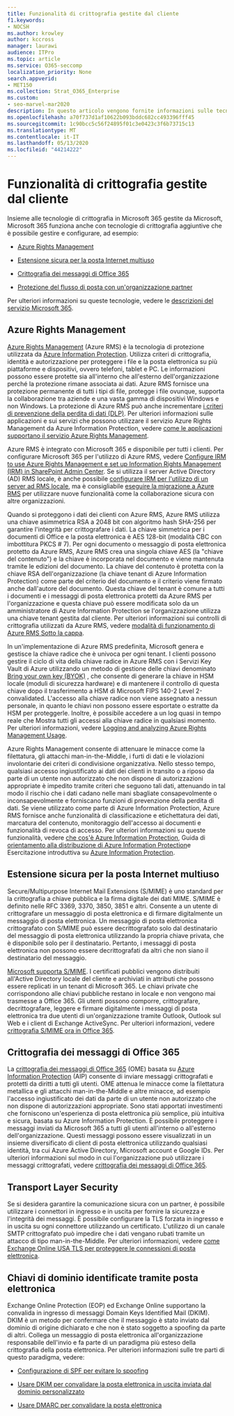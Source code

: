 ```yaml
---
title: Funzionalità di crittografia gestite dal cliente
f1.keywords:
- NOCSH
ms.author: krowley
author: kccross
manager: laurawi
audience: ITPro
ms.topic: article
ms.service: O365-seccomp
localization_priority: None
search.appverid:
- MET150
ms.collection: Strat_O365_Enterprise
ms.custom:
- seo-marvel-mar2020
description: In questo articolo vengono fornite informazioni sulle tecnologie di crittografia che è possibile gestire e configurare in Microsoft 365.
ms.openlocfilehash: a70f737d1af10622b093bddc682cc493396fff45
ms.sourcegitcommit: 1c90bcc5c56f24895f01c3e0423c3f6b73715c13
ms.translationtype: MT
ms.contentlocale: it-IT
ms.lasthandoff: 05/13/2020
ms.locfileid: "44214222"
---
```

# <a name="customer-managed-encryption-features"></a>Funzionalità di crittografia gestite dal cliente

Insieme alle tecnologie di crittografia in Microsoft 365 gestite da Microsoft, Microsoft 365 funziona anche con tecnologie di crittografia aggiuntive che è possibile gestire e configurare, ad esempio:

- [Azure Rights Management](https://docs.microsoft.com/azure/information-protection/what-is-azure-rms)

- [Estensione sicura per la posta Internet multiuso](https://blogs.technet.com/b/exchange/archive/2014/12/15/how-to-configure-s-mime-in-office-365.aspx)

- [Crittografia dei messaggi di Office 365](https://products.office.com/en-us/exchange/office-365-message-encryption)

- [Protezione del flusso di posta con un'organizzazione partner](https://docs.microsoft.com/exchange/mail-flow-best-practices/use-connectors-to-configure-mail-flow/set-up-connectors-for-secure-mail-flow-with-a-partner)

Per ulteriori informazioni su queste tecnologie, vedere le [descrizioni del servizio Microsoft 365](https://technet.microsoft.com/library/office-365-service-descriptions.aspx).

## <a name="azure-rights-management"></a>Azure Rights Management

[Azure Rights Management](https://docs.microsoft.com/azure/information-protection/what-is-azure-rms) (Azure RMS) è la tecnologia di protezione utilizzata da [Azure Information Protection](https://docs.microsoft.com/information-protection/understand-explore/what-is-information-protection). Utilizza criteri di crittografia, identità e autorizzazione per proteggere i file e la posta elettronica su più piattaforme e dispositivi, ovvero telefoni, tablet e PC. Le informazioni possono essere protette sia all'interno che all'esterno dell'organizzazione perché la protezione rimane associata ai dati. Azure RMS fornisce una protezione permanente di tutti i tipi di file, protegge i file ovunque, supporta la collaborazione tra aziende e una vasta gamma di dispositivi Windows e non Windows. La protezione di Azure RMS può anche incrementare [i criteri di prevenzione della perdita di dati (DLP)](https://docs.microsoft.com/exchange/security-and-compliance/data-loss-prevention/data-loss-prevention). Per ulteriori informazioni sulle applicazioni e sui servizi che possono utilizzare il servizio Azure Rights Management da Azure Information Protection, vedere [come le applicazioni supportano il servizio Azure Rights Management](https://docs.microsoft.com/information-protection/understand-explore/applications-support).

Azure RMS è integrato con Microsoft 365 e disponibile per tutti i clienti. Per configurare Microsoft 365 per l'utilizzo di Azure RMS, vedere [Configure IRM to use Azure Rights Management e set up Information Rights Management (IRM) in SharePoint Admin Center](https://technet.microsoft.com/library/dn151475(v=exchg.150).aspx). Se si utilizza il server Active Directory (AD) RMS locale, è anche possibile [configurare IRM per l'utilizzo di un server ad RMS locale](https://docs.microsoft.com/office365/SecurityCompliance/configure-irm-to-use-an-on-premises-ad-rms-server), ma è consigliabile [eseguire la migrazione a Azure RMS](https://docs.microsoft.com/azure/information-protection/migrate-from-ad-rms-to-azure-rms) per utilizzare nuove funzionalità come la collaborazione sicura con altre organizzazioni.

Quando si proteggono i dati dei clienti con Azure RMS, Azure RMS utilizza una chiave asimmetrica RSA a 2048 bit con algoritmo hash SHA-256 per garantire l'integrità per crittografare i dati. La chiave simmetrica per i documenti di Office e la posta elettronica è AES 128-bit (modalità CBC con imbottitura PKCS # 7). Per ogni documento o messaggio di posta elettronica protetto da Azure RMS, Azure RMS crea una singola chiave AES (la "chiave del contenuto") e la chiave è incorporata nel documento e viene mantenuta tramite le edizioni del documento. La chiave del contenuto è protetta con la chiave RSA dell'organizzazione (la chiave tenant di Azure Information Protection) come parte del criterio del documento e il criterio viene firmato anche dall'autore del documento. Questa chiave del tenant è comune a tutti i documenti e i messaggi di posta elettronica protetti da Azure RMS per l'organizzazione e questa chiave può essere modificata solo da un amministratore di Azure Information Protection se l'organizzazione utilizza una chiave tenant gestita dal cliente. Per ulteriori informazioni sui controlli di crittografia utilizzati da Azure RMS, vedere [modalità di funzionamento di Azure RMS Sotto la cappa](https://docs.microsoft.com/information-protection/understand-explore/how-does-it-work).

In un'implementazione di Azure RMS predefinita, Microsoft genera e gestisce la chiave radice che è univoca per ogni tenant. I clienti possono gestire il ciclo di vita della chiave radice in Azure RMS con i Servizi Key Vault di Azure utilizzando un metodo di gestione delle chiavi denominato [Bring your own key (BYOK)](https://docs.microsoft.com/azure/information-protection/plan-implement-tenant-key) , che consente di generare la chiave in HSM locale (moduli di sicurezza hardware) e di mantenere il controllo di questa chiave dopo il trasferimento a HSM di Microsoft FIPS 140-2 Level 2-convalidated. L'accesso alla chiave radice non viene assegnato a nessun personale, in quanto le chiavi non possono essere esportate o estratte da HSM per proteggerle. Inoltre, è possibile accedere a un log quasi in tempo reale che Mostra tutti gli accessi alla chiave radice in qualsiasi momento. Per ulteriori informazioni, vedere [Logging and analyzing Azure Rights Management Usage](https://docs.microsoft.com/azure/information-protection/log-analyze-usage).

Azure Rights Management consente di attenuare le minacce come la filettatura, gli attacchi man-in-the-Middle, i furti di dati e le violazioni involontarie dei criteri di condivisione organizzativa. Nello stesso tempo, qualsiasi accesso ingiustificato ai dati dei clienti in transito o a riposo da parte di un utente non autorizzato che non dispone di autorizzazioni appropriate è impedito tramite criteri che seguono tali dati, attenuando in tal modo il rischio che i dati cadano nelle mani sbagliate consapevolmente o inconsapevolmente e forniscano funzioni di prevenzione della perdita di dati. Se viene utilizzato come parte di Azure Information Protection, Azure RMS fornisce anche funzionalità di classificazione e etichettatura dei dati, marcatura del contenuto, monitoraggio dell'accesso ai documenti e funzionalità di revoca di accesso. Per ulteriori informazioni su queste funzionalità, vedere [che cos'è Azure Information Protection](https://docs.microsoft.com/information-protection/understand-explore/what-is-information-protection), Guida di [orientamento alla distribuzione di Azure Information Protection](https://docs.microsoft.com/information-protection/plan-design/deployment-roadmap)e Esercitazione introduttiva su [Azure Information Protection](https://docs.microsoft.com/information-protection/get-started/infoprotect-quick-start-tutorial).

## <a name="secure-multipurpose-internet-mail-extension"></a>Estensione sicura per la posta Internet multiuso

Secure/Multipurpose Internet Mail Extensions (S/MIME) è uno standard per la crittografia a chiave pubblica e la firma digitale dei dati MIME. S/MIME è definito nelle RFC 3369, 3370, 3850, 3851 e altri. Consente a un utente di crittografare un messaggio di posta elettronica e di firmare digitalmente un messaggio di posta elettronica. Un messaggio di posta elettronica crittografato con S/MIME può essere decrittografato solo dal destinatario del messaggio di posta elettronica utilizzando la propria chiave privata, che è disponibile solo per il destinatario. Pertanto, i messaggi di posta elettronica non possono essere decrittografati da altri che non siano il destinatario del messaggio.

[Microsoft supporta S/MIME](https://blogs.technet.com/b/exchange/archive/2014/12/15/how-to-configure-s-mime-in-office-365.aspx). I certificati pubblici vengono distribuiti all'Active Directory locale del cliente e archiviati in attributi che possono essere replicati in un tenant di Microsoft 365. Le chiavi private che corrispondono alle chiavi pubbliche restano in locale e non vengono mai trasmesse a Office 365. Gli utenti possono comporre, crittografare, decrittografare, leggere e firmare digitalmente i messaggi di posta elettronica tra due utenti di un'organizzazione tramite Outlook, Outlook sul Web e i client di Exchange ActiveSync. Per ulteriori informazioni, vedere [crittografia S/MIME ora in Office 365](https://blogs.office.com/2014/02/26/smime-encryption-now-in-office-365/).

## <a name="office-365-message-encryption"></a>Crittografia dei messaggi di Office 365

La [crittografia dei messaggi di Office 365](https://products.office.com/exchange/office-365-message-encryption) (OME) basata su [Azure Information Protection](https://docs.microsoft.com/information-protection/understand-explore/what-is-information-protection) (AIP) consente di inviare messaggi crittografati e protetti da diritti a tutti gli utenti. OME attenua le minacce come la filettatura metallica e gli attacchi man-in-the-Middle e altre minacce, ad esempio l'accesso ingiustificato dei dati da parte di un utente non autorizzato che non dispone di autorizzazioni appropriate. Sono stati apportati investimenti che forniscono un'esperienza di posta elettronica più semplice, più intuitiva e sicura, basata su Azure Information Protection. È possibile proteggere i messaggi inviati da Microsoft 365 a tutti gli utenti all'interno o all'esterno dell'organizzazione. Questi messaggi possono essere visualizzati in un insieme diversificato di client di posta elettronica utilizzando qualsiasi identità, tra cui Azure Active Directory, Microsoft account e Google IDs. Per ulteriori informazioni sul modo in cui l'organizzazione può utilizzare i messaggi crittografati, vedere [crittografia dei messaggi di Office 365](https://docs.microsoft.com/microsoft-365/compliance/ome).

## <a name="transport-layer-security"></a>Transport Layer Security   

Se si desidera garantire la comunicazione sicura con un partner, è possibile utilizzare i connettori in ingresso e in uscita per fornire la sicurezza e l'integrità dei messaggi. È possibile configurare la TLS forzata in ingresso e in uscita su ogni connettore utilizzando un certificato. L'utilizzo di un canale SMTP crittografato può impedire che i dati vengano rubati tramite un attacco di tipo man-in-the-Middle. Per ulteriori informazioni, vedere [come Exchange Online USA TLS per proteggere le connessioni di posta elettronica](https://docs.microsoft.com/microsoft-365/compliance/exchange-online-uses-tls-to-secure-email-connections).

## <a name="domain-keys-identified-mail"></a>Chiavi di dominio identificate tramite posta elettronica

Exchange Online Protection (EOP) ed Exchange Online supportano la convalida in ingresso di messaggi Domain Keys Identified Mail (DKIM). DKIM è un metodo per confermare che il messaggio è stato inviato dal dominio di origine dichiarato e che non è stato soggetto a spoofing da parte di altri. Collega un messaggio di posta elettronica all'organizzazione responsabile dell'invio e fa parte di un paradigma più esteso della crittografia della posta elettronica. Per ulteriori informazioni sulle tre parti di questo paradigma, vedere:

- [Configurazione di SPF per evitare lo spoofing](https://docs.microsoft.com/office365/SecurityCompliance/set-up-spf-in-office-365-to-help-prevent-spoofing)

- [Usare DKIM per convalidare la posta elettronica in uscita inviata dal dominio personalizzato](https://docs.microsoft.com/office365/SecurityCompliance/use-dkim-to-validate-outbound-email)

- [Usare DMARC per convalidare la posta elettronica](https://docs.microsoft.com/office365/SecurityCompliance/use-dmarc-to-validate-email)
